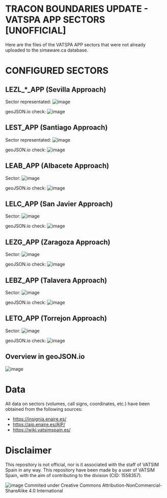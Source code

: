 # TRACON BOUNDARIES UPDATE - VATSPA APP SECTORS [UNOFFICIAL]
Here are the files of the VATSPA APP sectors that were not already uploaded to the simaware.ca database.

# CONFIGURED SECTORS
## LEZL_*_APP (Sevilla Approach)

Sector representated:
![image](https://user-images.githubusercontent.com/115694318/233064619-cb3a3fbf-c62c-4d2d-9c34-d1d241792c34.png)

geoJSON.io check:
![image](https://user-images.githubusercontent.com/115694318/233356044-3573e61c-c43d-49ed-be5c-90e1b26acb6d.png)


## LEST_APP (Santiago Approach)

Sector representated:
![image](https://user-images.githubusercontent.com/115694318/233168751-8641a727-2d17-4f1f-96a7-c89414ffe8ee.png)

geoJSON.io check:
![image](https://user-images.githubusercontent.com/115694318/233358330-13f0d0da-586a-470b-b45a-5db5ae698969.png)


## LEAB_APP (Albacete Approach)

Sector: 
![image](https://user-images.githubusercontent.com/115694318/233068282-eb4bfef3-be97-4230-ab41-7bd49b7d2e23.png)

geoJSON.io check:
![image](https://user-images.githubusercontent.com/115694318/233356198-dda7d062-9988-42c2-8658-ce6cd6dc6643.png)

## LELC_APP (San Javier Approach)

Sector:
![image](https://user-images.githubusercontent.com/115694318/233168603-e7689555-c65d-4842-8730-53dab6d52697.png)

geoJSON.io check:
![image](https://user-images.githubusercontent.com/115694318/233363925-6949e8b7-485c-4b48-b0f9-2d3beb95d4e5.png)


## LEZG_APP (Zaragoza Approach)

Sector:
![image](https://user-images.githubusercontent.com/115694318/233182465-39cb473b-83da-4ba2-9caa-1b326ffc2452.png)

geoJSON.io check:
![image](https://user-images.githubusercontent.com/115694318/233356269-2ad6a332-447f-4cef-a131-a9980ea76e3c.png)


## LEBZ_APP (Talavera Approach)

Sector:
![image](https://user-images.githubusercontent.com/115694318/233347235-ae458fef-340c-4936-ab2b-a0adb2a7f753.png)

geoJSON.io check:
![image](https://user-images.githubusercontent.com/115694318/233359246-e3d2752d-b297-4bea-86bf-b61811f19c0e.png)

## LETO_APP (Torrejon Approach)

Sector:
![image](https://user-images.githubusercontent.com/115694318/233360173-734d19b5-2545-4b68-904a-05c4e62e6085.png)

geoJSON.io check:
![image](https://user-images.githubusercontent.com/115694318/233365015-327a25df-d967-472a-a23a-ec0681a036e8.png)


## Overview in geoJSON.io
![image](https://user-images.githubusercontent.com/115694318/233365108-8bea48a4-ead5-4229-ae4f-c7713b259849.png)




# Data
All data on sectors (volumes, call signs, coordinates, etc.) have been obtained from the following sources:
- https://insignia.enaire.es/ 
- https://aip.enaire.es/AIP/
- https://wiki.vatsimspain.es/

# Disclaimer
This repository is not official, nor is it associated with the staff of VATSIM Spain in any way. This repository have been made by a user of VATSIM Spain, with the aim of contributing to the division (CID: 1558357).

![image](https://user-images.githubusercontent.com/115694318/233370572-edb59211-b264-4489-bdec-6f73c1c05155.png) Commited under Creative Commons Attribution-NonCommercial-ShareAlike 4.0 International
 




